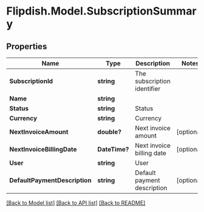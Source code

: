 # Flipdish.Model.SubscriptionSummary
## Properties

Name | Type | Description | Notes
------------ | ------------- | ------------- | -------------
**SubscriptionId** | **string** | The subscription identifier | 
**Name** | **string** |  | 
**Status** | **string** | Status | 
**Currency** | **string** | Currency | 
**NextInvoiceAmount** | **double?** | Next invoice amount | [optional] 
**NextInvoiceBillingDate** | **DateTime?** | Next invoice billing date | [optional] 
**User** | **string** | User | 
**DefaultPaymentDescription** | **string** | Default payment description | [optional] 

[[Back to Model list]](../README.md#documentation-for-models) [[Back to API list]](../README.md#documentation-for-api-endpoints) [[Back to README]](../README.md)

